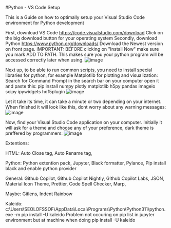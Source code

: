 #Python - VS Code Setup

This is a Guide on how to optimally setup your Visual Studio Code environment for Python development

First, download VS Code https://code.visualstudio.com/download Click on the big download button for your operating system
Secondly, download Python https://www.python.org/downloads/ Download the Newest version on front page. IMPORTANT: BEFORE clicking on "Install Now" make sure you mark  ADD TO PATH. This makes sure you your python program will be accessed correctly later when using.
![image](https://github.com/OlofssonFredrik/VS-Code-Setup/assets/107762409/4cd4e3a4-2d06-4764-b70f-9e5112d2e8fd)

Next up, to be able to run common scripts, you need to install special libraries for python, for example Matplotlib for plotting and visualization: Search for Command Prompt in the search bar on your computer open it and paste this: 
pip install numpy plotly matplotlib h5py pandas imageio scipy ipywidgets hdf5plugin
![image](https://github.com/OlofssonFredrik/VS-Code-Setup/assets/107762409/017a7596-7596-4bfe-bd9f-414cdec54a63)

Let it take its time, it can take a minute or two depending on your internet. When finished it will look like this, dont worry about any warning messages:
![image](https://github.com/OlofssonFredrik/VS-Code-Setup/assets/107762409/2d0de27e-6add-4272-854b-e6f6be7ae1ed)

Now, find your Visual Studio Code application on your computer. Initially it will ask for a theme and choose any of your preference, dark theme is preffered by programmers:
![image](https://github.com/OlofssonFredrik/VS-Code-Setup/assets/107762409/6b913a2a-1529-46b5-bfa2-ba7b00a6e7e3)

Extentions:


HTML:
Auto Close tag,
Auto Rename tag,


Python: 
Python extention pack,
Jupyter,
Black formatter,
Pylance,
Pip install black and enable python provider 


General:
Github Copilot,
Github Copilot Nightly,
Github Copilot Labs,
JSON,
Material Icon Theme,
Prettier,
Code Spell Checker,
Marp,




Maybe:
Gitlens,
Indent Rainbow

Kaleido: c:\Users\SEOLOFSSOF\AppData\Local\Programs\Python\Python311\python.exe -m pip install -U kaleido
Problem not occuring on pip list in jupyter environment but at machine when doing pip install -U kaleido

